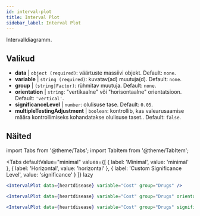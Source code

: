 ```yaml
---
id: interval-plot
title: Interval Plot
sidebar_label: Interval Plot
---
```


Intervalldiagramm.

## Valikud

* __data__ | `object (required)`: väärtuste massiivi objekt. Default: `none`.
* __variable__ | `string (required)`: kuvatav(ad) muutuja(d). Default: `none`.
* __group__ | `(string|Factor)`: rühmitav muutuja. Default: `none`.
* __orientation__ | `string`: "vertikaalne" või "horisontaalne" orientatsioon. Default: `'vertical'`.
* __significanceLevel__ | `number`: olulisuse tase. Default: `0.05`.
* __multipleTestingAdjustment__ | `boolean`: kontrollib, kas valearusaamise määra kontrollimiseks kohandatakse olulisuse taset.. Default: `false`.


## Näited

import Tabs from '@theme/Tabs';
import TabItem from '@theme/TabItem';

<Tabs
    defaultValue="minimal"
    values={[
        { label: 'Minimal', value: 'minimal' },
        { label: 'Horizontal', value: 'horizontal' },
        { label: 'Custom Significance Level', value: 'significance' }
    ]}
    lazy
>

<TabItem value="minimal">

```jsx live
<IntervalPlot data={heartdisease} variable="Cost" group="Drugs" />
```
</TabItem>

<TabItem value="horizontal">

```jsx live
<IntervalPlot data={heartdisease} variable="Cost" group="Drugs" orientation="horizontal" />
```

</TabItem>

<TabItem value="significance">

```jsx live
<IntervalPlot data={heartdisease} variable="Cost" group="Drugs" significanceLevel={0.01} />
```
</TabItem>

</Tabs>
